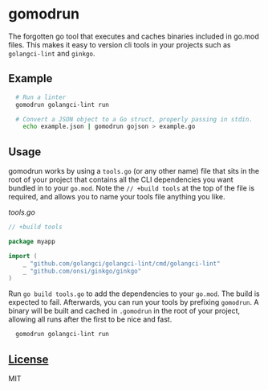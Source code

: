# gomodrun

The forgotten go tool that executes and caches binaries included in go.mod files. This makes it easy to version cli tools in your projects such as `golangci-lint` and `ginkgo`.

## Example

```sh
  # Run a linter
  gomodrun golangci-lint run

  # Convert a JSON object to a Go struct, properly passing in stdin.
	echo example.json | gomodrun gojson > example.go
```

## Usage

gomodrun works by using a `tools.go` (or any other name) file that sits in the root of your project that contains all the CLI dependencies you want bundled in to your `go.mod`. Note the `// +build tools` at the top of the file is required, and allows you to name your tools file anything you like.

_tools.go_

```go
// +build tools

package myapp

import (
	_ "github.com/golangci/golangci-lint/cmd/golangci-lint"
	_ "github.com/onsi/ginkgo/ginkgo"
)
```

Run `go build tools.go` to add the dependencies to your `go.mod`. The build is expected to fail. Afterwards, you can run your tools by prefixing `gomodrun`. A binary will be built and cached in `.gomodrun` in the root of your project, allowing all runs after the first to be nice and fast.

```sh
  gomodrun golangci-lint run
```

## [License](./LICENSE)

MIT
